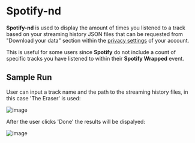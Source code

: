 # Spotify-nd

**Spotify-nd** is used to display the amount of times you listened to a track based on your streaming history JSON files that can be requested from "Download your data" section within the [privacy settings](https://www.spotify.com/us/account/privacy/) of your account.

This is useful for some users since **Spotify** do not include a count of specific tracks you have listened to within their **Spotify Wrapped** event.

## Sample Run

User can input a track name and the path to the streaming history files, in this case 'The Eraser' is used:

![image](https://user-images.githubusercontent.com/66740014/148571637-c701b88a-5794-4cbd-8237-549c8e5caa8b.png)

After the user clicks 'Done' the results will be dispalyed:

![image](https://user-images.githubusercontent.com/66740014/148574168-0bffc6cb-d42c-43dd-b0de-2866d009c231.png)
